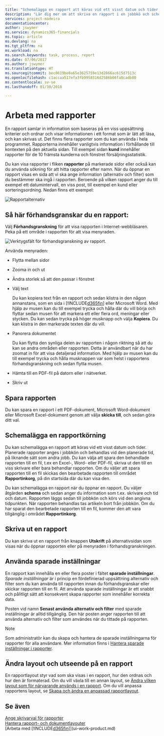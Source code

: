 ```yaml
---
title: "Schemalägga en rapport att köras vid ett visst datum och tider | Microsoft Docs"
description: "Lär dig mer om att skriva en rapport i en jobbkö och schemalägga den att behandlas vid en viss tidpunkt."
services: project-madeira
documentationcenter: 
author: jswymer
ms.service: dynamics365-financials
ms.topic: article
ms.devlang: na
ms.tgt_pltfrm: na
ms.workload: na
ms.search.keywords: task, process, report
ms.date: 07/06/2017
ms.author: jswymer
ms.translationtype: HT
ms.sourcegitcommit: bec0619be0a65e3625759e13d2866ac615d7513c
ms.openlocfilehash: c1accaa517efa3fb9958316d2586b06fa8cadb80
ms.contentlocale: sv-se
ms.lasthandoff: 01/30/2018

---
```

# <a name="working-with-reports"></a>Arbeta med rapporter
En rapport samlar in information som baseras på en viss uppsättning kriterier och ordnar och visar informationen i ett format som är lätt att läsa, och kan skrivas ut. Det finns flera rapporter som du kan använda i hela programmet. Rapporterna innehåller vanligtvis information i förhållande till kontexten på den aktuella sidan. Till exempel sidan **kund** innehåller rapporter för de 10 främsta kunderna och fönstret försäljningsstatistik.

Du kan visa rapporter i fliken **rapporter** på markerade sidor eller också kan du använda sökning för att hitta rapporter efter namn. När du öppnar en rapport visas en sida att vi ska ange information (alternativ och filter) som du bestämmer ska ingå i rapporten. Beroende på vilken rapport anger du till exempel ett datumintervall, en viss post, till exempel en kund eller sorteringsordning. Nedan finns ett exempel:

![Rapportalternativ](media/report_options.png "Rapportalternativ")

## <a name="previewing-a-report"></a>Så här förhandsgranskar du en rapport:
Välj **Förhandsgranskning** för att visa rapporten i Internet-webbläsaren. Peka på ett område i rapporten för att visa menyraden.  

![Verktygsfält för förhandsgranskning av rapport](media/report_viewer.png "Verktygsfält för förhandsgranskning av rapport").

Använda menyraden:

-   Flytta mellan sidor
-   Zooma in och ut
-   Ändra storlek så att den passar i fönstret
-   Välj text

    Du kan kopiera text från en rapport och sedan klistra in den någon annanstans, som en sida i [!INCLUDE[d365fin](includes/d365fin_md.md)] eller Microsoft Word.  Med hjälp av musen kan du till exempel trycka och hålla där du vill börja och flyttar sedan musen för att markera ett eller flera ord, meningar eller stycken. Du kan sedan trycka på höger musknapp och välja **Kopiera**. Du kan klistra in den markerade texten där du vill.
-   Panorera dokumentet

    Du kan flytta den synliga delen av rapporten i någon riktning så att du kan se andra områden eller rapporten. Detta är användbart när du har zoomat in för att visa detaljerad information.  Med hjälp av musen kan du till exempel trycka och hålla musknappen var som helst i rapportens förhandsgranskning och sedan flytta musen.

-   Hämta till en PDF-fil på datorn eller i nätverket.
-   Skriv ut


## <a name="saving-a-report"></a>Spara rapporten
Du kan spara en rapport i ett PDF-dokument, Microsoft Word-dokument eller Microsoft Excel-dokument genom att välja **skicka till**, och sedan göra ditt val.

## <a name="ScheduleReport"></a> Schemalägga en rapportkörning
Du kan schemalägga en rapport att köras vid ett visst datum och tider. Planerade rapporter anges i jobbkön och behandlas vid den planerade tid, på liknande sätt som andra jobb. Du kan välja att spara den behandlade rapporten till en fil, t.ex en Excel-, Word- eller PDF-fil, skriva ut den till en viss skrivare eller bara behandlar rapporten. Om du väljer att spara rapporten till en fil skickas den bearbetade rapporten till området **Rapportinkorg**, på din startsida där du kan visa den.

Du kan schemalägga en rapport när du öppnar en rapport. Du väljer åtgärden **schema** och sedan anger du information som t.ex. skrivare och tid och datum. Rapporten läggs sedan till jobbkön och körs vid den angivna tidpunkten. När rapporten behandlas tas artikeln bort från jobbkön. Om du har sparat den bearbetade rapporten till en fil, kommer den att vara tillgänglig i området **Rapportinkorg**.

## <a name="PrintReport"></a>Skriva ut en rapport
Du kan skriva ut en rapport från knappen **Utskrift** på alternativsidan som visas när du öppnar rapporten eller på menyraden i förhandsgranskningen.

## <a name="using-saved-settings"></a>Använda sparade inställningar
En rapport kan innehålla en eller flera poster i fältet **sparade inställningar**. *Sparade inställningar* är i princip en fördefinierad uppsättning alternativ och filter som du kan använda till rapporten innan du förhandsgranskar eller skickar rapporten till en fil. Att använda sparade inställningar är ett snabbt och pålitligt sätt att konsekvent skapa rapporter som innehåller korrekta data.

Posten vid namn **Senast använda alternativ och filter** med sparade inställningar är alltid tillgänglig. Den här posten anger rapporten till att använda alternativ och filter som användes när du tittade på rapporten.

>[!NOTE]
>Som administratör kan du skapa och hantera de sparade inställningarna för rapporter för alla användare. Mer information finns i [Hantera sparade inställningar i rapporter](reports-saving-reusing-settings.md).

## <a name="changing-the-layout-and-look-of-a-report"></a>Ändra layout och utseende på en rapport
En rapportlayout styr vad som ska visas i en rapport, hur den ordnas och hur den är formaterad. Om du vill växla till en annan layout, se [Ändra vilken layout som för närvarande används i en rapport](ui-how-change-layout-currently-used-report.md). Om du vill anpassa rapportens layout, se [Skapa och ändra en anpassad rapportlayout](ui-how-create-custom-report-layout.md).

## <a name="see-also"></a>Se även
[Ange skrivarval för rapporter](ui-specify-printer-selection-reports.md)  
[Hantera rapport- och dokumentlayouter](ui-manage-report-layouts.md)  
[Arbeta med [!INCLUDE[d365fin](includes/d365fin_md.md)]](ui-work-product.md)


